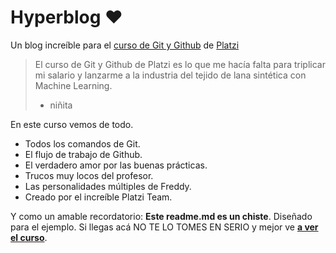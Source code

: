 # Hyperblog ♥
Un blog increíble para el [curso de Git y Github](https://platzi.com/cursos/git-github/ "curso de Git y Github") de [Platzi](https://platzi.com/ "Platzi")
> El curso de Git y Github de Platzi es lo que me hacía falta para triplicar mi salario y lanzarme a la industria del tejido de lana sintética con Machine Learning.
> - niñita

En este curso vemos de todo.
* Todos los comandos de Git.
* El flujo de trabajo de Github.
* El verdadero amor por las buenas prácticas.
* Trucos muy locos del profesor.
* Las personalidades múltiples de Freddy.
* Creado por el increíble Platzi Team.

Y como un amable recordatorio: **Este readme.md es un chiste**. Diseñado para el ejemplo. Si llegas acá NO TE LO TOMES EN SERIO y mejor ve [**a ver el curso**](http://https://platzi.com/cursos/git-github/ "a ver el curso").